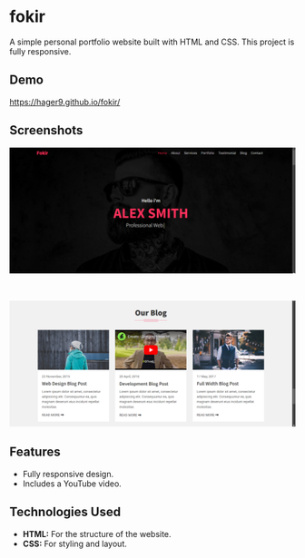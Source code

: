 # fokir
A simple personal portfolio website built with HTML and CSS. This project is fully responsive.

## Demo 
  https://hager9.github.io/fokir/

## Screenshots
![Page](https://github.com/hager9/fokir/blob/main/Screenshot%202024-10-10%20174701.png)

<br>

![Page](https://github.com/hager9/fokir/blob/main/Screenshot%202024-10-10%20174720.png)
  
## Features
- Fully responsive design.
- Includes a YouTube video.

## Technologies Used
- **HTML:** For the structure of the website.
- **CSS:** For styling and layout.

